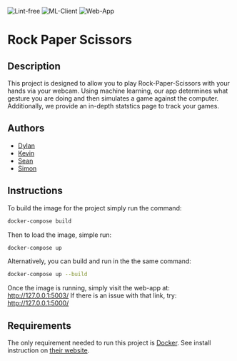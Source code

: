 ![Lint-free](https://github.com/nyu-software-engineering/containerized-app-exercise/actions/workflows/lint.yml/badge.svg)
![ML-Client](https://github.com/software-students-fall2024/4-containers-bookofamos/actions/workflows/build-ml-client.yml/badge.svg)
![Web-App](https://github.com/software-students-fall2024/4-containers-bookofamos/actions/workflows/build-web-app.yml/badge.svg)

# Rock Paper Scissors

## Description
This project is designed to allow you to play Rock-Paper-Scissors with your hands via your webcam. Using machine learning, our app determines what gesture you are doing and then simulates a game against the computer. Additionally, we provide an in-depth statstics page to track your games.

## Authors
- [Dylan](https://github.com/dm6288)
- [Kevin](https://github.com/naruminato1)
- [Sean](https://github.com/bairixie)
- [Simon](https://github.com/simesherbs)

## Instructions
To build the image for the project simply run the command:
```bash
docker-compose build
```
Then to load the image, simple run:
```bash
docker-compose up
```
Alternatively, you can build and run in the the same command:
```bash
docker-compose up --build
```
Once the image is running, simply visit the web-app at:
http://127.0.0.1:5003/
If there is an issue with that link, try:
http://127.0.0.1:5000/

## Requirements
The only requirement needed to run this project is [Docker](https://www.docker.com/). See install instruction on [their website](https://docs.docker.com/engine/install/).